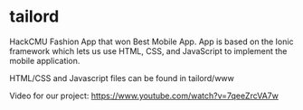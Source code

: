 # tailord
HackCMU Fashion App that won Best Mobile App. App is based on the Ionic framework which lets us use HTML, CSS, and JavaScript to implement the mobile application.

HTML/CSS and Javascript files can be found in tailord/www

Video for our project: https://www.youtube.com/watch?v=7qeeZrcVA7w
